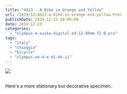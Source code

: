 ```yaml
---
title: "4813 - A Bike in Orange and Yellow"
url: /2019/12/4813-a-bike-in-orange-and-yellow.html
publishDate: 2019-12-23 18:00:00
date: 2019-12-23
categories: 
  - "olympus-m-zuiko-digital-ed-12-40mm-f2-8-pro"
tags: 
  - "italy"
  - "chioggia"
  - "bicycle"
  - "olympus-om-d-e-m1-mk-ii"
---
```

<div class="container">
<div class="center"><a target="_blank" href="https://d25zfm9zpd7gm5.cloudfront.net/1200x1200/2018/20180510_182342_lr.jpg"><img class="webfeedsFeaturedVisual" src="https://d25zfm9zpd7gm5.cloudfront.net/0600x0600/2018/20180510_182342_lr.jpg" /></a></div>
</div>
<br />

Here's a more stationary but decorative specimen.